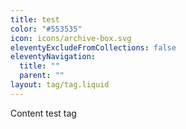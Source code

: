 ```yaml
---
title: test
color: "#553535"
icon: icons/archive-box.svg
eleventyExcludeFromCollections: false
eleventyNavigation:
  title: ""
  parent: ""
layout: tag/tag.liquid
---
```


Content test tag
